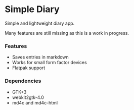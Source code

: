Simple Diary
============

Simple and lightweight diary app.

Many features are still missing as this is a work in progress.

### Features
- Saves entries in markdown
- Works for small form factor devices
- Flatpak support

### Dependencies
- GTK+3
- webkit2gtk-4.0
- md4c and md4c-html
